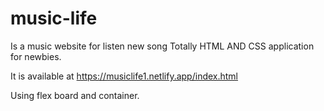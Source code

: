 # music-life
Is a music website for listen new song 
Totally HTML AND CSS application for newbies.

It is available at https://musiclife1.netlify.app/index.html

Using flex board and container.

